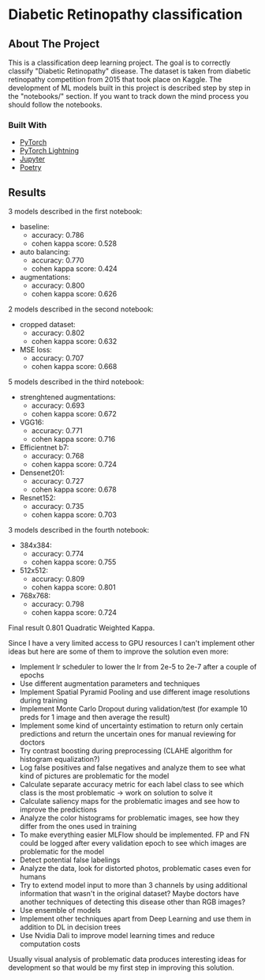 <div id="top"></div>

# Diabetic Retinopathy classification

## About The Project

This is a classification deep learning project. The goal is to correctly classify "Diabetic Retinopathy" disease. The dataset is taken from diabetic retinopathy competition from 2015 that took place on Kaggle. The development of ML models built in this project is described step by step in the "notebooks/" section. If you want to track down the mind process you should follow the notebooks.

### Built With

* [PyTorch](https://pytorch.org/)
* [PyTorch Lightning](https://www.pytorchlightning.ai/)
* [Jupyter](https://jupyter.org/)
* [Poetry](https://python-poetry.org/)

## Results

3 models described in the first notebook:
* baseline:
    * accuracy: 0.786
    * cohen kappa score: 0.528
* auto balancing:
    * accuracy: 0.770
    * cohen kappa score: 0.424
* augmentations:
    * accuracy: 0.800
    * cohen kappa score: 0.626

2 models described in the second notebook:
* cropped dataset:
    * accuracy: 0.802
    * cohen kappa score: 0.632
* MSE loss:
    * accuracy: 0.707
    * cohen kappa score: 0.668

5 models described in the third notebook:
* strenghtened augmentations:
    * accuracy: 0.693
    * cohen kappa score: 0.672
* VGG16:
    * accuracy: 0.771
    * cohen kappa score: 0.716
* Efficientnet b7:
    * accuracy: 0.768
    * cohen kappa score: 0.724
* Densenet201:
    * accuracy: 0.727
    * cohen kappa score: 0.678
* Resnet152:
    * accuracy: 0.735
    * cohen kappa score: 0.703

3 models described in the fourth notebook:
* 384x384:
    * accuracy: 0.774
    * cohen kappa score: 0.755
* 512x512:
    * accuracy: 0.809
    * cohen kappa score: 0.801
* 768x768:
    * accuracy: 0.798
    * cohen kappa score: 0.724

Final result 0.801 Quadratic Weighted Kappa.

Since I have a very limited access to GPU resources I can't implement other ideas but here are some of them to improve the solution even more:
* Implement lr scheduler to lower the lr from 2e-5 to 2e-7 after a couple of epochs
* Use different augmentation parameters and techniques
* Implement Spatial Pyramid Pooling and use different image resolutions during training
* Implement Monte Carlo Dropout during validation/test (for example 10 preds for 1 image and then average the result)
* Implement some kind of uncertainty estimation to return only certain predictions and return the uncertain ones for manual reviewing for doctors
* Try contrast boosting during preprocessing (CLAHE algorithm for histogram equalization?)
* Log false positives and false negatives and analyze them to see what kind of pictures are problematic for the model
* Calculate separate accuracy metric for each label class to see which class is the most problematic -> work on solution to solve it
* Calculate saliency maps for the problematic images and see how to improve the predictions
* Analyze the color histograms for problematic images, see how they differ from the ones used in training
* To make everything easier MLFlow should be implemented. FP and FN could be logged after every validation epoch to see which images are problematic for the model
* Detect potential false labelings
* Analyze the data, look for distorted photos, problematic cases even for humans
* Try to extend model input to more than 3 channels by using additional information that wasn't in the original dataset? Maybe doctors have another techniques of detecting this disease other than RGB images?
* Use ensemble of models
* Implement other techniques apart from Deep Learning and use them in addition to DL in decision trees
* Use Nvidia Dali to improve model learning times and reduce computation costs

Usually visual analysis of problematic data produces interesting ideas for development so that would be my first step in improving this solution.
